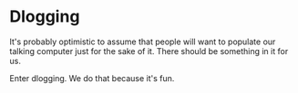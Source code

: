 # Dlogging

It's probably optimistic to assume that people will want to populate our talking computer just for the sake of it.  There should be something in it for us. 

Enter dlogging. We do that because it's fun.
